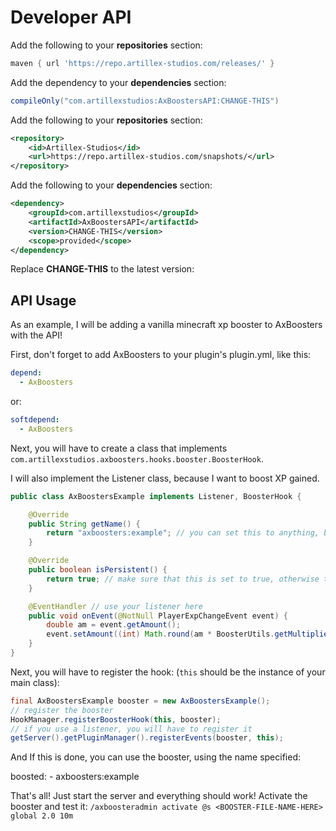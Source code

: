 # Developer API

<tabs>

<tab title="Gradle">

Add the following to your **repositories** section:
```groovy
maven { url 'https://repo.artillex-studios.com/releases/' }
```

Add the dependency to your **dependencies** section:

```groovy
compileOnly("com.artillexstudios:AxBoostersAPI:CHANGE-THIS")
```
</tab>

<tab title="Maven">

Add the following to your **repositories** section:
```xml
<repository>
    <id>Artillex-Studios</id>
    <url>https://repo.artillex-studios.com/snapshots/</url>
</repository>
```

Add the following to your **dependencies** section:

```xml
<dependency>
    <groupId>com.artillexstudios</groupId>
    <artifactId>AxBoostersAPI</artifactId>
    <version>CHANGE-THIS</version>
    <scope>provided</scope>
</dependency>
```
</tab>
</tabs>
<p>Replace <b>CHANGE-THIS</b> to the latest version: <a href="https://repo.artillex-studios.com/#/releases/com/artillexstudios/AxBoostersAPI"><img src="https://repo.artillex-studios.com/api/badge/latest/releases/com/artillexstudios/AxBoostersAPI?color=40c14a&amp;amp;name=AxBoostersAPI" alt=""/></a></p>

## API Usage

As an example, I will be adding a vanilla minecraft xp booster to AxBoosters with the API!

First, don't forget to add AxBoosters to your plugin's plugin.yml, like this:
```yaml
depend:
  - AxBoosters
```
or:
```yaml
softdepend:
  - AxBoosters
```

Next, you will have to create a class that implements `com.artillexstudios.axboosters.hooks.booster.BoosterHook`.

I will also implement the Listener class, because I want to boost XP gained.
```Java
public class AxBoostersExample implements Listener, BoosterHook {

    @Override
    public String getName() {
        return "axboosters:example"; // you can set this to anything, but the current format is pluginname:booster
    }

    @Override
    public boolean isPersistent() {
        return true; // make sure that this is set to true, otherwise the hook will be unloaded on /axboosters reload
    }

    @EventHandler // use your listener here
    public void onEvent(@NotNull PlayerExpChangeEvent event) {
        double am = event.getAmount();
        event.setAmount((int) Math.round(am * BoosterUtils.getMultiplier(event.getPlayer(), this)));
    }
}
```

Next, you will have to register the hook: (`this` should be the instance of your main class):
```Java
final AxBoostersExample booster = new AxBoostersExample();
// register the booster
HookManager.registerBoosterHook(this, booster);
// if you use a listener, you will have to register it
getServer().getPluginManager().registerEvents(booster, this);
```

And If this is done, you can use the booster, using the name specified:

<code-block lang="yaml" ignore-vars="true">
boosted:
- axboosters:example
</code-block>

That's all! Just start the server and everything should work! Activate the booster and test it:
`/axboosteradmin activate @s <BOOSTER-FILE-NAME-HERE> global 2.0 10m`